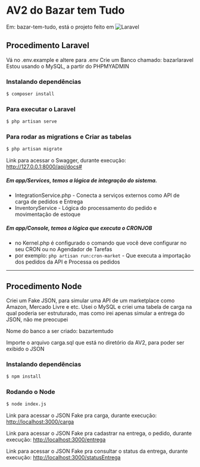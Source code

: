 # AV2 do Bazar tem Tudo

Em: bazar-tem-tudo, está o projeto feito em ![Laravel](https://img.shields.io/badge/Laravel-FF2D20?style=for-the-badge&logo=laravel&logoColor=white)

## Procedimento Laravel
Vá no .env.example e altere para .env
Crie um Banco chamado: bazarlaravel
Estou usando o MySQL, a partir do PHPMYADMIN

### Instalando dependências
```sh
$ composer install
```

### Para executar o Laravel
```sh
$ php artisan serve
```

### Para rodar as migrations e Criar as tabelas
```sh
$ php artisan migrate
```

Link para acessar o Swagger, durante execução:
<http://127.0.0.1:8000/api/docs#>

##### Em app/Services, temos a lógica de integração do sistema.
- IntegrationService.php - Conecta a serviços externos como API de carga de pedidos e Entrega
- InventoryService - Lógica do processamento do pedido e movimentação de estoque

##### Em app/Console, temos a lógica que executa o CRONJOB
- no Kernel.php é configurado o comando que você deve configurar no seu CRON ou no Agendador de Tarefas
- por exemplo: `php artisan run:cron-market` - Que executa a importação dos pedidos da API e Processa os pedidos

---

## Procedimento Node
Criei um Fake JSON, para simular uma API de um marketplace como Amazon, Mercado Livre e etc.
Usei o MySQL e criei uma tabela de carga na qual poderia ser estruturado, mas como irei apenas simular a entrega do JSON, não me preocupei

Nome do banco a ser criado: bazartemtudo

Importe o arquivo carga.sql que está no diretório da AV2, para poder ser exibido o JSON

### Instalando dependências
```sh
$ npm install
```

### Rodando o Node
```sh
$ node index.js
```

Link para acessar o JSON Fake pra carga, durante execução:
<http://localhost:3000/carga>

Link para acessar o JSON Fake pra cadastrar na entrega, o pedido, durante execução:
<http://localhost:3000/entrega>

Link para acessar o JSON Fake pra consultar o status da entrega, durante execução:
<http://localhost:3000/statusEntrega>